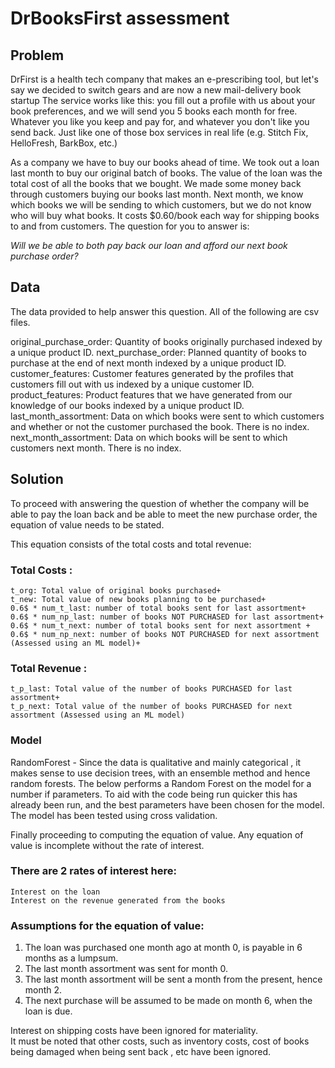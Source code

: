 # DrBooksFirst assessment

## Problem
DrFirst is a health tech company that makes an e-prescribing tool, but let's say we decided to switch gears and are now a new mail-delivery book startup The service works like this: you fill out a profile with us about your book preferences, and we will send you 5 books each month for free. Whatever you like you keep and pay for, and whatever you don't like you send back. Just like one of those box services in real life (e.g. Stitch Fix, HelloFresh, BarkBox, etc.)

As a company we have to buy our books ahead of time. We took out a loan last month to buy our original batch of books. The value of the loan was the total cost of all the books that we bought. We made some money back through customers buying our books last month. Next month, we know which books we will be sending to which customers, but we do not know who will buy what books. It costs $0.60/book each way for shipping books to and from customers. The question for you to answer is:

*Will we be able to both pay back our loan and afford our next book purchase order?*

## Data
The data provided to help answer this question. All of the following are csv files.

original_purchase_order: Quantity of books originally purchased indexed by a unique product ID.
next_purchase_order: Planned quantity of books to purchase at the end of next month indexed by a unique product ID.
customer_features: Customer features generated by the profiles that customers fill out with us indexed by a unique customer ID.
product_features: Product features that we have generated from our knowledge of our books indexed by a unique product ID.
last_month_assortment: Data on which books were sent to which customers and whether or not the customer purchased the book. There is no index.
next_month_assortment: Data on which books will be sent to which customers next month. There is no index.

## Solution
To proceed with answering the question of whether the company will be able to pay the loan back and be able to meet the new purchase order, the equation of value needs to be stated.

This equation consists of the total costs and total revenue:
### Total Costs :
    t_org: Total value of original books purchased+
    t_new: Total value of new books planning to be purchased+
    0.6$ * num_t_last: number of total books sent for last assortment+
    0.6$ * num_np_last: number of books NOT PURCHASED for last assortment+
    0.6$ * num_t_next: number of total books sent for next assortment +
    0.6$ * num_np_next: number of books NOT PURCHASED for next assortment (Assessed using an ML model)+
    
### Total Revenue : 
    t_p_last: Total value of the number of books PURCHASED for last assortment+
    t_p_next: Total value of the number of books PURCHASED for next assortment (Assessed using an ML model)
    
### Model

RandomForest - Since the data is qualitative and mainly categorical , it makes sense to use decision trees, with
an ensemble method and hence random forests. The below performs a Random Forest on the model for a number if parameters.
To aid with the code being run quicker this has already been run, and the best parameters have been chosen for the model.
The model has been tested using cross validation.

Finally proceeding to computing the equation of value. Any equation of value is incomplete without the rate of interest.
### There are 2 rates of interest here:
    Interest on the loan
    Interest on the revenue generated from the books
    
### Assumptions for the equation of value: 
1. The loan was purchased one month ago at month 0, is payable in 6 months as a lumpsum.
2. The last month assortment was sent for month 0.
3. The last month assortment will be sent a month from the present, hence month 2.
4. The next purchase will be assumed to be made on month 6, when the loan is due.

Interest on shipping costs have been ignored for materiality.    
It must be noted that other costs, such as inventory costs, cost of books being damaged when being sent back , etc have been ignored.
